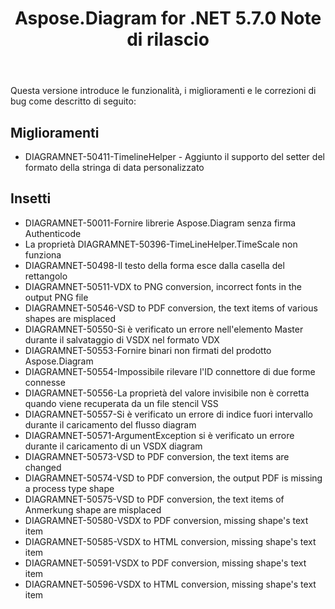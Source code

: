 ﻿---
title: Aspose.Diagram for .NET 5.7.0 Note di rilascio
type: docs
weight: 30
url: /it/net/aspose-diagram-for-net-5-7-0-release-notes/
---
Questa versione introduce le funzionalità, i miglioramenti e le correzioni di bug come descritto di seguito:
## **Miglioramenti**
- DIAGRAMNET-50411-TimelineHelper - Aggiunto il supporto del setter del formato della stringa di data personalizzato
## **Insetti**
- DIAGRAMNET-50011-Fornire librerie Aspose.Diagram senza firma Authenticode
- La proprietà DIAGRAMNET-50396-TimeLineHelper.TimeScale non funziona
- DIAGRAMNET-50498-Il testo della forma esce dalla casella del rettangolo
- DIAGRAMNET-50511-VDX to PNG conversion, incorrect fonts in the output PNG file 
- DIAGRAMNET-50546-VSD to PDF conversion, the text items of various shapes are misplaced 
- DIAGRAMNET-50550-Si è verificato un errore nell'elemento Master durante il salvataggio di VSDX nel formato VDX
- DIAGRAMNET-50553-Fornire binari non firmati del prodotto Aspose.Diagram
- DIAGRAMNET-50554-Impossibile rilevare l'ID connettore di due forme connesse
- DIAGRAMNET-50556-La proprietà del valore invisibile non è corretta quando viene recuperata da un file stencil VSS
- DIAGRAMNET-50557-Si è verificato un errore di indice fuori intervallo durante il caricamento del flusso diagram
- DIAGRAMNET-50571-ArgumentException si è verificato un errore durante il caricamento di un VSDX diagram
- DIAGRAMNET-50573-VSD to PDF conversion, the text items are changed 
- DIAGRAMNET-50574-VSD to PDF conversion, the output PDF is missing a process type shape 
- DIAGRAMNET-50575-VSD to PDF conversion, the text items of Anmerkung shape are misplaced 
- DIAGRAMNET-50580-VSDX to PDF conversion, missing shape's text item 
- DIAGRAMNET-50585-VSDX to HTML conversion, missing shape's text item 
- DIAGRAMNET-50591-VSDX to PDF conversion, missing shape's text item 
- DIAGRAMNET-50596-VSDX to HTML conversion, missing shape's text item
